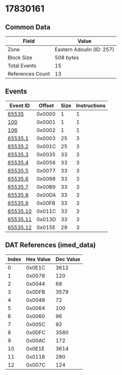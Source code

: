 # 17830161

## Common Data

| Field            | Value                     |
|------------------|---------------------------|
| Zone             | Eastern Adoulin (ID: 257) |
| Block Size       | 508 bytes                 |
| Total Events     | 15                        |
| References Count | 13                        |

## Events

| Event ID                  | Offset   |   Size |   Instructions |
|---------------------------|----------|--------|----------------|
| [65535](./65535.md)       | 0x0000   |      1 |              1 |
| [100](./100.md)           | 0x0001   |      1 |              1 |
| [106](./106.md)           | 0x0002   |      1 |              1 |
| [65535.1](./65535.1.md)   | 0x0003   |     25 |              3 |
| [65535.2](./65535.2.md)   | 0x001C   |     25 |              3 |
| [65535.3](./65535.3.md)   | 0x0035   |     33 |              3 |
| [65535.4](./65535.4.md)   | 0x0056   |     33 |              3 |
| [65535.5](./65535.5.md)   | 0x0077   |     33 |              3 |
| [65535.6](./65535.6.md)   | 0x0098   |     33 |              3 |
| [65535.7](./65535.7.md)   | 0x00B9   |     33 |              3 |
| [65535.8](./65535.8.md)   | 0x00DA   |     33 |              3 |
| [65535.9](./65535.9.md)   | 0x00FB   |     33 |              3 |
| [65535.10](./65535.10.md) | 0x011C   |     33 |              3 |
| [65535.11](./65535.11.md) | 0x013D   |     33 |              3 |
| [65535.12](./65535.12.md) | 0x015E   |     29 |              3 |

## DAT References (imed_data)

|   Index | Hex Value   |   Dec Value |
|---------|-------------|-------------|
|       0 | 0x0E1C      |        3612 |
|       1 | 0x0078      |         120 |
|       2 | 0x0044      |          68 |
|       3 | 0x0DFB      |        3579 |
|       4 | 0x0048      |          72 |
|       5 | 0x0064      |         100 |
|       6 | 0x0060      |          96 |
|       7 | 0x005C      |          92 |
|       8 | 0x0DFC      |        3580 |
|       9 | 0x00AC      |         172 |
|      10 | 0x0E1E      |        3614 |
|      11 | 0x0118      |         280 |
|      12 | 0x007C      |         124 |

